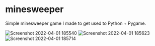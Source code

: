 # minesweeper
Simple minesweeper game I made to get used to Python + Pygame.

![Screenshot 2022-04-01 185540](https://user-images.githubusercontent.com/70471765/161299471-f77fa9dd-6020-4e7b-9588-4d6f7ad7a9c4.jpg)
![Screenshot 2022-04-01 185623](https://user-images.githubusercontent.com/70471765/161299477-e4729609-ea2d-4389-93b2-59c7da569bb6.jpg)
![Screenshot 2022-04-01 185714](https://user-images.githubusercontent.com/70471765/161299482-43d509f2-be1d-4bd9-9d66-5672e42603a7.jpg)
